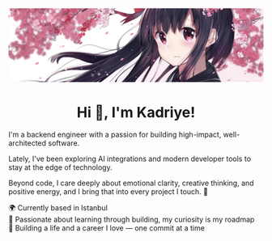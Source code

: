 <img width="1024" src="https://github.com/kadriyebarlak/kadriyebarlak/blob/main/images/draw__sample-1ab493240c36f417ae548d5052a16d8b.jpg">


<h1 align="center">Hi 👋, I'm Kadriye!</h1>

I'm a backend engineer with a passion for building high-impact, well-architected software.  

Lately, I've been exploring AI integrations and modern developer tools to stay at the edge of technology.  

Beyond code, I care deeply about emotional clarity, creative thinking, and positive energy, and I bring that into every project I touch. 🌱  

🌍 Currently based in Istanbul  
🧠 Passionate about learning through building, my curiosity is my roadmap  
🌸 Building a life and a career I love — one commit at a time  


<!--
**kadriyebarlak/kadriyebarlak** is a ✨ _special_ ✨ repository because its `README.md` (this file) appears on your GitHub profile.

Here are some ideas to get you started:

- 🔭 I’m currently working on ...
- 🌱 I’m currently learning ...
- 👯 I’m looking to collaborate on ...
- 🤔 I’m looking for help with ...
- 💬 Ask me about ...
- 📫 How to reach me: ...
- 😄 Pronouns: ...
- ⚡ Fun fact: ...
-->
